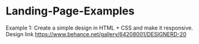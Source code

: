 # Landing-Page-Examples

Example 1: 
Create a simple design in HTML + CSS and make it responsive.  
Design link
https://www.behance.net/gallery/64208001/DESIGNERD-20
